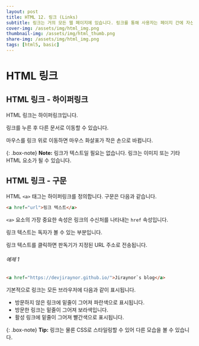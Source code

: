 ```yaml
---
layout: post
title: HTML 12. 링크 (Links)
subtitle: 링크는 거의 모든 웹 페이지에 있습니다. 링크를 통해 사용자는 페이지 간에 자신의 길을 클릭할 수 있습니다.
cover-img: /assets/img/html_img.png
thumbnail-img: /assets/img/html_thumb.png
share-img: /assets/img/html_img.png
tags: [html5, basic]
---
```


# HTML 링크

## HTML 링크 - 하이퍼링크

HTML 링크는 하이퍼링크입니다.

링크를 누른 후 다른 문서로 이동할 수 있습니다.

마우스를 링크 위로 이동하면 마우스 화살표가 작은 손으로 바뀝니다.

{: .box-note}
**Note:** 링크가 텍스트일 필요는 없습니다. 링크는 이미지 또는 기타 HTML 요소가 될 수 있습니다.

## HTML 링크 - 구문

HTML ```<a>``` 태그는 하이퍼링크를 정의합니다. 구문은 다음과 같습니다.

```html
<a href="url">링크 텍스트</a>
```

```<a>``` 요소의 가장 중요한 속성은 링크의 수신처를 나타내는 ```href``` 속성입니다.

링크 텍스트는 독자가 볼 수 있는 부분입니다.

링크 텍스트를 클릭하면 판독기가 지정된 URL 주소로 전송됩니다.

###### 예제 1

```html
<a href="https://devjiraynor.github.io/">Jiraynor`s blog</a>
```

기본적으로 링크는 모든 브라우저에 다음과 같이 표시됩니다.

+ 방문하지 않은 링크에 밑줄이 그어져 파란색으로 표시됩니다.
+ 방문한 링크는 밑줄이 그어져 보라색입니다.
+ 활성 링크에 밑줄이 그어져 빨간색으로 표시됩니다.

{: .box-note}
**Tip:** 링크는 물론 CSS로 스타일링할 수 있어 다른 모습을 볼 수 있습니다.

